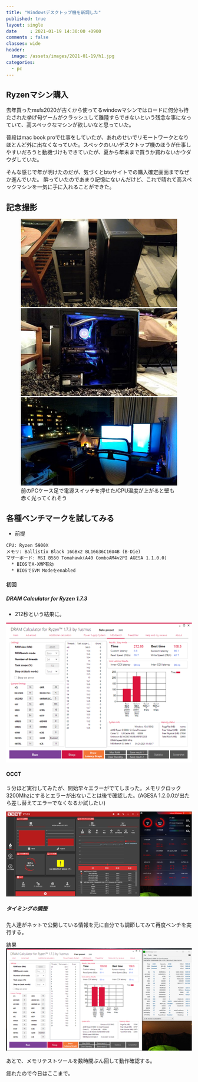 ```yaml
---
title: "Windowsデスクトップ機を新調した"
published: true
layout: single
date     : 2021-01-19 14:30:00 +0900
comments : false
classes: wide
header:
  image: /assets/images/2021-01-19/h1.jpg
categories:
  - pc
---
```


## Ryzenマシン購入


去年買ったmsfs2020が古くから使ってるwindowマシンではロードに何分も待たされた挙げ句ゲームがクラッシュして離陸すらできないという残念な事になっていて、高スペックなマシンが欲しいなと思っていた。

普段はmac book proで仕事をしていたが、あれのせいでリモートワークとなりほとんど外に出なくなっていた。スペックのいいデスクトップ機のほうが仕事しやすいだろうと動機づけもできていたが、夏から年末まで買うか買わないかウダウダしていた。

そんな感じで年が明けたのだが、気づくとbtoサイトでの購入確定画面までなぜか進んでいた。
酔っていたのであまり記憶にないんだけど、これで晴れて高スペックマシンを一気に手に入れることができた。


## 記念撮影

<figure class="third">
  <img src="/assets/images/2021-01-19/pc1.jpg">
  <img src="/assets/images/2021-01-19/pc2.jpg">
  <img src="/assets/images/2021-01-19/pc3.jpg">
  <figcaption>前のPCケース足で電源スイッチを押せた/CPU温度が上がると壁も赤く光ってくれそう</figcaption>
</figure>


## 各種ベンチマークを試してみる

* 前提

```
CPU: Ryzen 5900X
メモリ: Ballistix Black 16GBx2 BL16G36C16U4B (B-Die)
マザーボード: MSI B550 Tomahawk(A40 ComboAM4v2PI AGESA 1.1.0.0)
  * BIOSでA-XMP有効
  * BIOSでSVM Modeをenabled
```

#### 初回 

##### DRAM Calculator for Ryzen 1.7.3

* 212秒という結果に。

![img](/assets/images/20210119_mem_default_xmp.png)

#### OCCT

５分ほど実行してみたが、開始早々エラーがでてしまった。メモリクロック3200Mhzにするとエラーが出ないことは後で確認した。(AGESA 1.2.0.0が出たら差し替えてエラーでなくなるか試したい)

![img](/assets/images/20210119_occt_1.png)


##### タイミングの調整

先人達がネットで公開している情報を元に自分でも調節してみて再度ベンチを実行する。

結果
![img](/assets/images/20210119_mem_calc_1.png)

あとで、メモリテストツールを数時間ぶん回して動作確認する。

疲れたので今日はここまで。